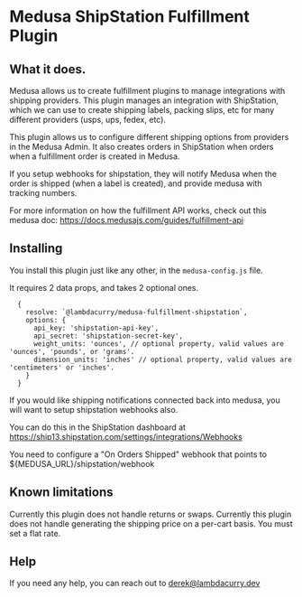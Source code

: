 # Medusa ShipStation Fulfillment Plugin

## What it does.

Medusa allows us to create fulfillment plugins to manage integrations with shipping providers. This plugin manages an integration with ShipStation, which we can use to create shipping labels, packing slips, etc for many different providers (usps, ups, fedex, etc).

This plugin allows us to configure different shipping options from providers in the Medusa Admin. It also creates orders in ShipStation when orders when a fulfillment order is created in Medusa.

If you setup webhooks for shipstation, they will notify Medusa when the order is shipped (when a label is created), and provide medusa with tracking numbers.

For more information on how the fulfillment API works, check out this medusa doc: https://docs.medusajs.com/guides/fulfillment-api

## Installing

You install this plugin just like any other, in the `medusa-config.js` file.

It requires 2 data props, and takes 2 optional ones.

```
  {
    resolve: `@lambdacurry/medusa-fulfillment-shipstation`,
    options: {
      api_key: 'shipstation-api-key',
      api_secret: 'shipstation-secret-key',
      weight_units: 'ounces', // optional property, valid values are 'ounces', 'pounds', or 'grams'.
      dimension_units: 'inches' // optional property, valid values are 'centimeters' or 'inches'.
    }
  }

```

If you would like shipping notifications connected back into medusa, you will want to setup shipstation webhooks also.

You can do this in the ShipStation dashboard at https://ship13.shipstation.com/settings/integrations/Webhooks

You need to configure a "On Orders Shipped" webhook that points to ${MEDUSA_URL}/shipstation/webhook

## Known limitations

Currently this plugin does not handle returns or swaps.
Currently this plugin does not handle generating the shipping price on a per-cart basis. You must set a flat rate.

## Help

If you need any help, you can reach out to derek@lambdacurry.dev
